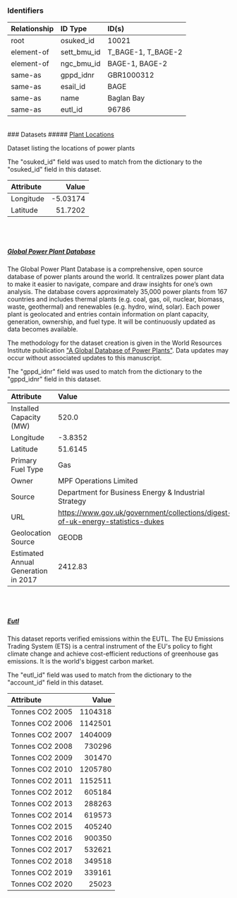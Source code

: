 ### Identifiers

| Relationship   | ID Type     | ID(s)              |
|:---------------|:------------|:-------------------|
| root           | osuked_id   | 10021              |
| element-of     | sett_bmu_id | T_BAGE-1, T_BAGE-2 |
| element-of     | ngc_bmu_id  | BAGE-1, BAGE-2     |
| same-as        | gppd_idnr   | GBR1000312         |
| same-as        | esail_id    | BAGE               |
| same-as        | name        | Baglan Bay         |
| same-as        | eutl_id     | 96786              |

<br>
### Datasets
##### <a href="https://raw.githubusercontent.com/OSUKED/Dictionary-Datasets/main/datasets/plant-locations/datapackage.json">Plant Locations</a>

Dataset listing the locations of power plants

The "osuked_id" field was used to match from the dictionary to the "osuked_id" field in this dataset.

| Attribute   |    Value |
|:------------|---------:|
| Longitude   | -5.03174 |
| Latitude    | 51.7202  |

<br><br>
##### <a href="https://raw.githubusercontent.com/OSUKED/Dictionary-Datasets/main/datasets/global-power-plant-database/datapackage.json">Global Power Plant Database</a>

The Global Power Plant Database is a comprehensive, open source database of power plants around the world. It centralizes power plant data to make it easier to navigate, compare and draw insights for one’s own analysis. The database covers approximately 35,000 power plants from 167 countries and includes thermal plants (e.g. coal, gas, oil, nuclear, biomass, waste, geothermal) and renewables (e.g. hydro, wind, solar). Each power plant is geolocated and entries contain information on plant capacity, generation, ownership, and fuel type. It will be continuously updated as data becomes available. 

The methodology for the dataset creation is given in the World Resources Institute publication ["A Global Database of Power Plants"](https://www.wri.org/research/global-database-power-plants). Data updates may occur without associated updates to this manuscript.

The "gppd_idnr" field was used to match from the dictionary to the "gppd_idnr" field in this dataset.

| Attribute                           | Value                                                                          |
|:------------------------------------|:-------------------------------------------------------------------------------|
| Installed Capacity (MW)             | 520.0                                                                          |
| Longitude                           | -3.8352                                                                        |
| Latitude                            | 51.6145                                                                        |
| Primary Fuel Type                   | Gas                                                                            |
| Owner                               | MPF Operations Limited                                                         |
| Source                              | Department for Business Energy & Industrial Strategy                           |
| URL                                 | https://www.gov.uk/government/collections/digest-of-uk-energy-statistics-dukes |
| Geolocation Source                  | GEODB                                                                          |
| Estimated Annual Generation in 2017 | 2412.83                                                                        |

<br><br>
##### <a href="https://raw.githubusercontent.com/OSUKED/Dictionary-Datasets/main/datasets/eutl/datapackage.json">Eutl</a>

This dataset reports verified emissions within the EUTL. The EU Emissions Trading System (ETS) is a central instrument of the EU's policy to fight climate change and achieve cost-efficient reductions of greenhouse gas emissions. It is the world's biggest carbon market.

The "eutl_id" field was used to match from the dictionary to the "account_id" field in this dataset.

| Attribute       |   Value |
|:----------------|--------:|
| Tonnes CO2 2005 | 1104318 |
| Tonnes CO2 2006 | 1142501 |
| Tonnes CO2 2007 | 1404009 |
| Tonnes CO2 2008 |  730296 |
| Tonnes CO2 2009 |  301470 |
| Tonnes CO2 2010 | 1205780 |
| Tonnes CO2 2011 | 1152511 |
| Tonnes CO2 2012 |  605184 |
| Tonnes CO2 2013 |  288263 |
| Tonnes CO2 2014 |  619573 |
| Tonnes CO2 2015 |  405240 |
| Tonnes CO2 2016 |  900350 |
| Tonnes CO2 2017 |  532621 |
| Tonnes CO2 2018 |  349518 |
| Tonnes CO2 2019 |  339161 |
| Tonnes CO2 2020 |   25023 |
